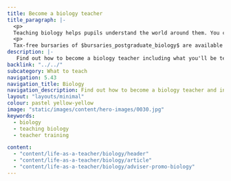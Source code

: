 ```yaml
---
title: Become a biology teacher
title_paragraph: |-
  <p>
  Teaching biology helps pupils understand the world around them. You can spark a passion for discovery, guiding students through the natural world, from tiny cells to vast ecosystems.</p>
  <p>
  Tax-free bursaries of $bursaries_postgraduate_biology$ are available for eligible trainee biology teachers.</p>
description: |-
   Find out how to become a biology teacher including what you'll be teaching and what funding is available to help you train.
backlink: "../../"
subcategory: What to teach
navigation: 5.43
navigation_title: Biology
navigation_description: Find out how to become a biology teacher and inspire pupils to fuel their passion for science.
layout: "layouts/minimal"
colour: pastel yellow-yellow
image: "static/images/content/hero-images/0030.jpg"
keywords:
  - biology
  - teaching biology
  - teacher training

content:
  - "content/life-as-a-teacher/biology/header"
  - "content/life-as-a-teacher/biology/article"
  - "content/life-as-a-teacher/biology/adviser-promo-biology"
---
```

